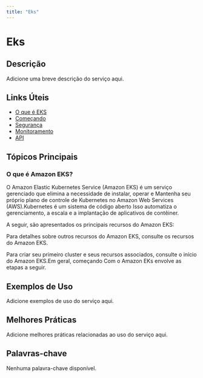 ```yaml
---
title: "Eks"
---
```


# Eks

## Descrição

Adicione uma breve descrição do serviço aqui.

## Links Úteis

- [O que é EKS](https://docs.aws.amazon.com/eks/latest/userguide/what-is-eks.html)
- [Começando](https://docs.aws.amazon.com/eks/latest/userguide/getting-started.html)
- [Segurança](https://docs.aws.amazon.com/eks/latest/userguide/security.html)
- [Monitoramento](https://docs.aws.amazon.com/eks/latest/userguide/monitoring.html)
- [API](https://docs.aws.amazon.com/eks/latest/userguide/api.html)

## Tópicos Principais

### O que é Amazon EKS?

O Amazon Elastic Kubernetes Service (Amazon EKS) é um serviço gerenciado que elimina a necessidade de instalar, operar e
Mantenha seu próprio plano de controle de Kubernetes no Amazon Web Services (AWS).Kubernetes é um sistema de código aberto
Isso automatiza o gerenciamento, a escala e a implantação de aplicativos de contêiner.

A seguir, são apresentados os principais recursos do Amazon EKS:

Para detalhes sobre outros recursos do Amazon EKS, consulte os recursos do Amazon EKS.

Para criar seu primeiro cluster e seus recursos associados, consulte o início do Amazon EKS.Em geral, começando
Com o Amazon EKs envolve as etapas a seguir.

## Exemplos de Uso

Adicione exemplos de uso do serviço aqui.

## Melhores Práticas

Adicione melhores práticas relacionadas ao uso do serviço aqui.

## Palavras-chave

Nenhuma palavra-chave disponível.

